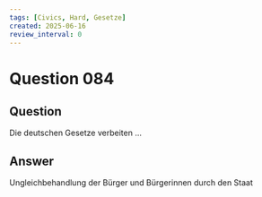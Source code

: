 ```yaml
---
tags: [Civics, Hard, Gesetze]
created: 2025-06-16
review_interval: 0
---
```


# Question 084

## Question

Die deutschen Gesetze verbeiten ...

## Answer

Ungleichbehandlung der Bürger und Bürgerinnen durch den Staat
